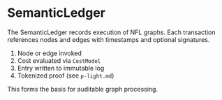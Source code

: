 # SemanticLedger

The SemanticLedger records execution of NFL graphs. Each transaction references nodes and edges with timestamps and optional signatures.

1. Node or edge invoked
2. Cost evaluated via `CostModel`
3. Entry written to immutable log
4. Tokenized proof (see `p-light.md`)

This forms the basis for auditable graph processing.
